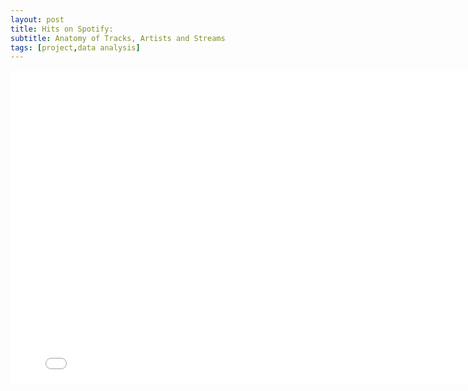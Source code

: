 ```yaml
---
layout: post
title: Hits on Spotify: 
subtitle: Anatomy of Tracks, Artists and Streams
tags: [project,data analysis]
---
```


<iframe src="/assets/final_report_master_project.pdf" style="width:800px; height:500px;" frameborder="0"></iframe>
